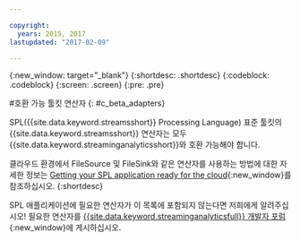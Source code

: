 ```yaml
---

copyright:
  years: 2015, 2017
lastupdated: "2017-02-09"

---
```


<!-- Attribute definitions --> 
{:new_window: target="_blank"}
{:shortdesc: .shortdesc}
{:codeblock: .codeblock}
{:screen: .screen}
{:pre: .pre}

#호환 가능 툴킷 연산자
{: #c_beta_adapters}

SPL({{site.data.keyword.streamsshort}} Processing Language) 표준 툴킷의 {{site.data.keyword.streamsshort}} 연산자는 모두 {{site.data.keyword.streaminganalyticsshort}}와 호환 가능해야 합니다.

클라우드 환경에서 FileSource 및 FileSink와 같은 연산자를 사용하는 방법에 대한 자세한 정보는 [Getting your SPL application ready for the cloud](https://developer.ibm.com/streamsdev/docs/getting-spl-application-ready-cloud/){:new_window}를 참조하십시오.
{:shortdesc}

SPL 애플리케이션에 필요한 연산자가 이 목록에 포함되지 않는다면 저희에게 알려주십시오! 필요한 연산자를 [{{site.data.keyword.streaminganalyticsfull}} 개발자 포럼](https://developer.ibm.com/answers/topics/streaming-analytics.html){:new_window}에 게시하십시오. 
